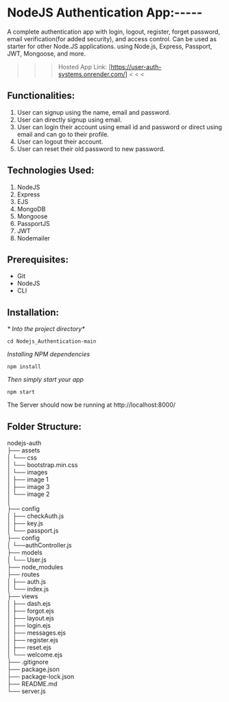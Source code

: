 # NodeJS Authentication App:-----

A complete authentication app with login, logout, register, forget password, email verification(for added security), and access control. Can be used as starter for other Node.JS applications. using Node.js, Express, Passport, JWT, Mongoose, and more.

> > > Hosted App Link: [https://user-auth-systems.onrender.com/] < < <

## Functionalities:

1. User can signup using the name, email and password.
2. User can directly signup using email.
3. User can login their account using email id and password or direct using email and can go to their profile.
4. User can logout their account.
5. User can reset their old password to new password.

## Technologies Used:

1.  NodeJS
2.  Express
3.  EJS
4.  MongoDB
5.  Mongoose
6.  PassportJS
7.  JWT
8.  Nodemailer

## Prerequisites:

- Git
- NodeJS
- CLI

## Installation:

_* Into the project directory*_

`cd Nodejs_Authentication-main`

_*Installing NPM dependencies*_

`npm install`

_*Then simply start your app*_

`npm start`

The Server should now be running at http://localhost:8000/

## Folder Structure:

nodejs-auth <br>
├── assets <br>
│ └── css <br>
│ └── bootstrap.min.css <br>
│ └── images <br>
│ ├── image 1 <br>
│ ├── image 3 <br>
│ └── image 2 <br>
│  
├── config <br>
│ ├── checkAuth.js <br>
│ ├── key.js <br>
│ └── passport.js <br>
├── config <br>
│ └──authController.js <br>
├── models <br>
│ └── User.js <br>
├── node_modules <br>
├── routes <br>
│ ├── auth.js <br>
│ └── index.js <br>
├── views <br>
│ ├── dash.ejs <br>
│ ├── forgot.ejs <br>
│ ├── layout.ejs <br>
│ ├── login.ejs <br>
│ ├── messages.ejs <br>
│ ├── register.ejs <br>
│ ├── reset.ejs <br>
│ └── welcome.ejs <br>
├── .gitignore <br>
├── package.json <br>
├── package-lock.json <br>
├── README.md <br>
└── server.js <br>

